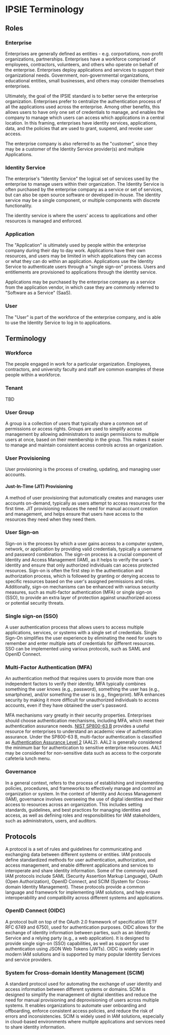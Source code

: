 # IPSIE Terminology

## Roles

### Enterprise

Enterprises are generally defined as entities - e.g. corportations, non-profit organizations, partnerships.  Enterprises have a workforce comprised of employees, contractors, volunteers, and others who operate on behalf of the enterprise.  Enterprises deploy applications and services to support their organizational needs.  Government, non-governmental organizations, educational entities, small businesses, and others may consider themselves enterprises.

Ultimately, the goal of the IPSIE standard is to better serve the enterprise organization. Enterprises prefer to centralize the authentication process of all the applications used across the enterprise. Among other benefits, this allows users to have only one set of credentials to manage, and enables the company to manage which users can access which applications in a central location. In this framing, enterprises have identity services, applications, data, and the policies that are used to grant, suspend, and revoke user access.

The enterprise company is also referred to as the "customer", since they may be a customer of the Identity Service provider(s) and multiple Applications.

### Identity Service

The enterprise's "Identity Service" the logical set of services used by the enterprise to manage users within their organization. The Identity Service is often purchased by the enterprise company as a service or set of services, but can also be open source software or developed in-house.  The identity service may be a single component, or multiple components with discrete functionality.

The identity service is where the users' access to applications and other resources is managed and enforced.

### Application

The "Application" is ultimately used by people within the enterprise company during their day to day work. Applications have their own resources, and users may be limited in which applications they can access or what they can do within an application. Applications use the Identity Service to authenticate users through a "single sign-on" process.  Users and entitlements are provisioned to applications through the identity service.

Applications may be purchased by the enterprise company as a service from the application vendor, in which case they are commonly referred to "Software as a Service" (SaaS).

### User

The "User" is part of the workforce of the enterprise company, and is able to use the Identity Service to log in to applications.  

## Terminology

### Workforce

The people engaged in work for a particular organization. Employees, contractors, and university faculty and staff are common examples of these people within a workforce.

### Tenant

TBD

### User Group

A group is a collection of users that typically share a common set of permissions or access rights. Groups are used to simplify access management by allowing administrators to assign permissions to multiple users at once, based on their membership in the group. This makes it easier to manage and maintain consistent access controls across an organization.

### User Provisioning

User provisioning is the process of creating, updating, and managing user accounts.

#### Just-In-Time (JIT) Provisioning

A method of user provisioning that automatically creates and manages user accounts on-demand, typically as users attempt to access resources for the first time. JIT provisioning reduces the need for manual account creation and management, and helps ensure that users have access to the resources they need when they need them.

### User Sign-on

Sign-on is the process by which a user gains access to a computer system, network, or application by providing valid credentials, typically a username and password combination. The sign-on process is a crucial component of Identity and Access Management (IAM), as it helps to verify the user's identity and ensure that only authorized individuals can access protected resources. Sign-on is often the first step in the authentication and authorization process, which is followed by granting or denying access to specific resources based on the user's assigned permissions and roles. Additionally, sign-on mechanisms can be enhanced with various security measures, such as multi-factor authentication (MFA) or single sign-on (SSO), to provide an extra layer of protection against unauthorized access or potential security threats.

### Single sign-on (SSO)

A user authentication process that allows users to access multiple applications, services, or systems with a single set of credentials. Single Sign-On simplifies the user experience by eliminating the need for users to remember and enter multiple sets of credentials for different resources. SSO can be implemented using various protocols, such as SAML and OpenID Connect.

### Multi-Factor Authentication (MFA)

An authentication method that requires users to provide more than one independent factors to verify their identity. MFA typically combines something the user knows (e.g., password), something the user has (e.g., smartphone), and/or something the user is (e.g., fingerprint). MFA enhances security by making it more difficult for unauthorized individuals to access accounts, even if they have obtained the user's password.

MFA mechanisms vary greatly in their security properties.  Enterprises should choose authentication mechanisms, including MFA, which meet their authentication assurance needs.  [NIST SP800-63 B](https://pages.nist.gov/800-63-3/sp800-63b.html) provides a useful resource for enterprises to understand an academic view of authentication assurance.  Under the SP800-63 B, multi-factor authentication is classified as [Authentication Assurance Level 2](https://pages.nist.gov/800-63-3/sp800-63b.html#sec4) (AAL2).  AAL2 is generally considered the minimum bar for authentication to sensitive enterprise resources.  AAL1 may be considered for non-sensitive data such as access to the corporate cafeteria lunch menu.

### Governance

In a general context, refers to the process of establishing and implementing policies, procedures, and frameworks to effectively manage and control an organization or system. In the context of Identity and Access Management (IAM), governance involves overseeing the use of digital identities and their access to resources across an organization. This includes setting standards, guidelines, and best practices for managing identities and access, as well as defining roles and responsibilities for IAM stakeholders, such as administrators, users, and auditors.

## Protocols

A protocol is a set of rules and guidelines for communicating and exchanging data between different systems or entities. IAM protocols define standardized methods for user authentication, authorization, and access management, and enable different applications and services to interoperate and share identity information. Some of the commonly used IAM protocols include SAML (Security Assertion Markup Language), OAuth (Open Authorization), OpenID Connect, and SCIM (System for Cross-domain Identity Management). These protocols provide a common language and framework for implementing IAM solutions, and help ensure interoperability and compatibility across different systems and applications.

### OpenID Connect (OIDC)

A protocol built on top of the OAuth 2.0 framework of specification (IETF RFC 6749 and 6750), used for authentication purposes. OIDC allows for the exchange of identity information between parties, such as an Identity Service and a relying party (e.g., a web application). It is designed to provide single sign-on (SSO) capabilities, as well as support for user authentication using JSON Web Tokens (JWTs). OIDC is widely used in modern IAM solutions and is supported by many popular Identity Services and service providers.

### System for Cross-domain Identity Management (SCIM)

A standard protocol used for automating the exchange of user identity and access information between different systems or domains. SCIM is designed to simplify the management of digital identities and reduce the need for manual provisioning and deprovisioning of users across multiple systems. It enables organizations to automate user onboarding and offboarding, enforce consistent access policies, and reduce the risk of errors and inconsistencies. SCIM is widely used in IAM solutions, especially in cloud-based environments where multiple applications and services need to share identity information.



